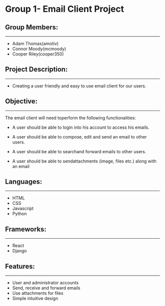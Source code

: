 # Group 1- Email Client Project

## Group Members:

----------------

- Adam Thomas(amotiv)
- Connor Moody(mcmoody)
- Cooper Riley(cooper350)

## Project Description:

---------------------

- Creating a user friendly and easy to use email client for our users.

## Objective:

-----------

The email client will need toperform the following functionalities:

- A user should be able to login into his account to access his emails.

- A user should be able to compose, edit and send an email to other users.

- A user should be able to searchand forward emails to other users.

- A user should be able to sendattachments (image, files etc.) along with an email

## Languages:

------------

- HTML 
- CSS
- Javascript
- Python

## Frameworks:

-------------

- React
- Django

## Features:

-----------

- User and administrator accounts
- Send, receive and forward emails
- Use attachments for files
- Simple intuitive design

